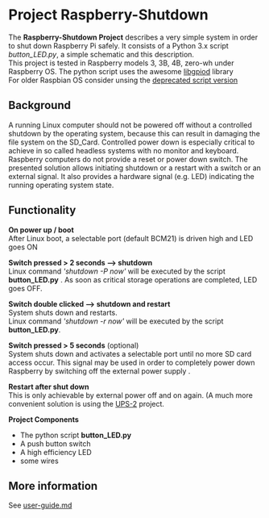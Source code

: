 
# Project Raspberry-Shutdown

The **Raspberry-Shutdown Project** describes a very simple system in order to shut down Raspberry Pi safely. It consists of a Python 3.x script *button_LED.py*, a simple schematic and this description.  
This project is tested in Raspberry models 3, 3B, 4B, zero-wh under Raspberry OS. 
The python script uses the awesome [libgpiod](https://git.kernel.org/pub/scm/libs/libgpiod/libgpiod.git/about/) library  
For older Raspbian OS consider unsing the   [deprecated script version](https://github.com/ECOM-Engineering/Raspberry-Shutdown-DEPRECATED)

## Background
A running Linux computer should not be powered off without a controlled shutdown by the operating system, because this can result in damaging the file system on the SD_Card. 
Controlled power down is especially critical to achieve in so called headless systems with no monitor and keyboard. Raspberry computers do not provide a reset or power down switch.
The presented solution allows initiating shutdown or a restart with a switch or an external signal. It also provides a hardware signal (e.g. LED) indicating the running operating system state.

## Functionality

 **On power up / boot**  
After Linux boot, a selectable port (default BCM21) is driven high and LED goes ON

**Switch pressed > 2 seconds --> shutdown**  
Linux command *'shutdown -P now'* will be executed by the script **button_LED.py** . 
As soon as critical storage operations are completed, LED goes OFF.

**Switch double clicked --> shutdown and restart**  
System shuts down and restarts.  
Linux command *'shutdown -r now'*  will be executed by the script **button_LED.py**.

**Switch pressed > 5 seconds** (optional)  
System shuts down and activates a selectable port until no more SD card access occur. This signal may be used in order to completely power down Raspberry by switching off  the external power supply .

**Restart after shut down**  
This is only achievable by external power off and on again.
(A much more convenient solution is using the [UPS-2](https://github.com/ECOM-Engineering/UPS-2_Uninteruptible-Power-Supply)  project.

**Project Components**
- The python script **button_LED.py**
- A  push button switch
- A high efficiency LED
- some wires

## More information
See [user-guide.md](doc/user-guide.md)

